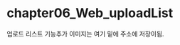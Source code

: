 # chapter06_Web_uploadList
업로드 리스트 기능추가
이미지는 여기 밑에 주소에 저장이됨.
<!-- 여기저장됨. C:\Spring\workspace\.metadata\.plugins\org.eclipse.wst.server.core\tmp0\wtpwebapps\chapter06_Web\WEB-INF\storage -->
